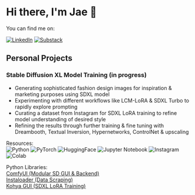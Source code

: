 # Hi there, I'm Jae 👋
You can find me on:

[![LinkedIn](https://img.shields.io/badge/linkedin-%230077B5.svg?style=for-the-badge&logo=linkedin&logoColor=white)](https://www.linkedin.com/in/jae-seung/) [![Substack](https://img.shields.io/badge/Substack-%23006f5c.svg?style=for-the-badge&logo=substack&logoColor=FF6719)](https://substack.com/@seungltd)

## Personal Projects
### Stable Diffusion XL Model Training (in progress)
* Generating sophisticated fashion design images for inspiration & marketing purposes using SDXL model
* Experimenting with different workflows like LCM-LoRA & SDXL Turbo to rapidly explore prompting
* Curating a dataset from Instagram for SDXL LoRA training to refine model understanding of desired style
* Refining the results through further training & fine tuning with Dreambooth, Textual Inversion, Hypernetworks, ControlNet & upscaling

Resources:\
![Python](https://img.shields.io/badge/python-3670A0?style=for-the-badge&logo=python&color=black)
![PyTorch](https://img.shields.io/badge/PyTorch-EE4C2C.svg?style=for-the-badge&logo=PyTorch&color=black)
![HuggingFace](https://camo.githubusercontent.com/4a37a0d842d4927745f9fb7a0b412aeee1dd0cb9d146b60db83b84c9c56fe34a/68747470733a2f2f696d672e736869656c64732e696f2f62616467652f25463025394625413425393725323048756767696e67466163652d626c61636b3f7374796c653d666f722d7468652d6261646765)
![Jupyter Notebook](https://img.shields.io/badge/jupyter-%23FA0F00.svg?style=for-the-badge&logo=jupyter&color=black)
![Instagram](https://img.shields.io/badge/Instagram-%23E4405F.svg?style=for-the-badge&logo=Instagram&color=black)
![Colab](https://img.shields.io/badge/Google%20Colab-F9AB00.svg?style=for-the-badge&logo=Google-Colab&color=black)

Python Libraries:\
[ComfyUI (Modular SD GUI & Backend)](https://github.com/comfyanonymous/ComfyUI)\
[Instaloader (Data Scraping)](https://instaloader.github.io/)\
[Kohya GUI (SDXL LoRA Training)](https://github.com/bmaltais/kohya_ss#linux-pre-requirements)

<!--

Project B

Technology Stack: 

<!--
**seung-ltd/seung-ltd** is a ✨ _special_ ✨ repository because its `README.md` (this file) appears on your GitHub profile.

Here are some ideas to get you started:

- 🔭 I’m currently working on ...
- 🌱 I’m currently learning ...
- 👯 I’m looking to collaborate on ...
- 🤔 I’m looking for help with ...
- 💬 Ask me about ...
- 📫 How to reach me: ...
- ⚡ Fun fact: ...
-->
